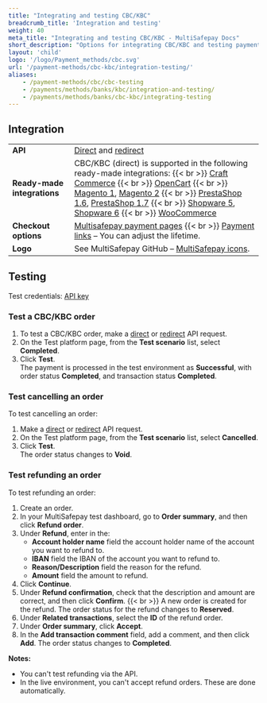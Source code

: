 ```yaml
---
title: "Integrating and testing CBC/KBC"
breadcrumb_title: 'Integration and testing'
weight: 40
meta_title: "Integrating and testing CBC/KBC - MultiSafepay Docs"
short_description: "Options for integrating CBC/KBC and testing payments"
layout: 'child'
logo: '/logo/Payment_methods/cbc.svg'
url: '/payment-methods/cbc-kbc/integration-testing/'
aliases:
    - /payment-methods/cbc/cbc-testing
    - /payments/methods/banks/kbc/integration-and-testing/
    - /payments/methods/banks/cbc-kbc/integrating-testing
---
```

## Integration

| | |
|---|---|
| **API** | [Direct](/api/#cbckbc---direct) and [redirect](/api/#cbckbc---redirect) |
| **Ready-made integrations** | CBC/KBC (direct) is supported in the following ready-made integrations: {{< br >}} [Craft Commerce](/craft-commerce/) {{< br >}} [OpenCart](/opencart/) {{< br >}} [Magento 1](/magento-1/), [Magento 2](/magento-2/) {{< br >}} [PrestaShop 1.6](/prestashop-1-6/), [PrestaShop 1.7](/prestashop-1-7/) {{< br >}} [Shopware 5](/shopware-5/), [Shopware 6](/shopware-6/) {{< br >}} [WooCommerce](/woo-commerce/) |
| **Checkout options** | [Multisafepay payment pages](/payment-pages/) {{< br >}} [Payment links](/payment-links/about/) – You can adjust the lifetime. |
| **Logo** | See MultiSafepay GitHub – [MultiSafepay icons](https://github.com/MultiSafepay/MultiSafepay-icons). |

## Testing

Test credentials: [API key](/account/site-id-api-key-secure-code/)

### Test a CBC/KBC order

1. To test a CBC/KBC order, make a [direct](/api/#cbckbc---direct) or [redirect](/api/#cbckbc---redirect) API request.
2. On the Test platform page, from the **Test scenario** list, select **Completed**.
3. Click **Test**.  
  The payment is processed in the test environment as **Successful**, with order status **Completed**, and transaction status **Completed**.

### Test cancelling an order

To test cancelling an order:

1. Make a [direct](/api/#cbckbc---direct) or [redirect](/api/#cbckbc---redirect) API request.
2. On the Test platform page, from the **Test scenario** list, select **Cancelled**.
3. Click **Test**.  
  The order status changes to **Void**.

### Test refunding an order

To test refunding an order:

1. Create an order. 
2. In your MultiSafepay test dashboard, go to **Order summary**, and then click **Refund order**.
3. Under **Refund**, enter in the:
    - **Account holder name** field the account holder name of the account you want to refund to. 
    - **IBAN** field the IBAN of the account you want to refund to.
    - **Reason/Description** field the reason for the refund. 
    - **Amount** field the amount to refund.
4. Click **Continue**.
5. Under **Refund confirmation**, check that the description and amount are correct, and then click **Confirm**.
  {{< br >}} A new order is created for the refund. The order status for the refund changes to **Reserved**.
6. Under **Related transactions**, select the **ID** of the refund order.
7. Under **Order summary**, click **Accept**.
8. In the **Add transaction comment** field, add a comment, and then click **Add**.
  The order status changes to **Completed**.

**Notes:** 

- You can't test refunding via the API.
- In the live environment, you can't accept refund orders. These are done automatically.

